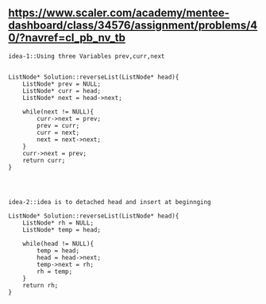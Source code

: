 ##  https://www.scaler.com/academy/mentee-dashboard/class/34576/assignment/problems/40/?navref=cl_pb_nv_tb


```
idea-1::Using three Variables prev,curr,next


ListNode* Solution::reverseList(ListNode* head){
    ListNode* prev = NULL;
    ListNode* curr = head;
    ListNode* next = head->next;

    while(next != NULL){
        curr->next = prev;
        prev = curr;
        curr = next;
        next = next->next;
    }
    curr->next = prev;
    return curr;
}


```


```


idea-2::idea is to detached head and insert at beginnging

ListNode* Solution::reverseList(ListNode* head){
    ListNode* rh = NULL;
    ListNode* temp = head;

    while(head != NULL){
        temp = head;
        head = head->next;
        temp->next = rh;
        rh = temp;
    }
    return rh;
}


```
